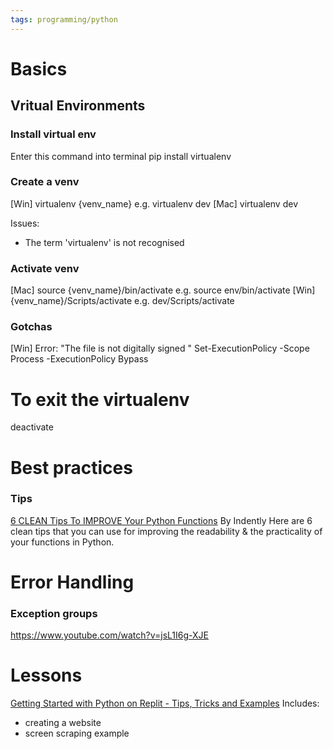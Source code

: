 ```yaml
---
tags: programming/python
---
```


# Basics

## Vritual Environments


### Install virtual env

Enter this command into terminal
pip install virtualenv



### Create a venv

[Win] virtualenv {venv_name}
e.g. virtualenv dev
[Mac] virtualenv dev

Issues:
- The term 'virtualenv' is not recognised

### Activate venv

[Mac] source {venv_name}/bin/activate 
e.g. source env/bin/activate
[Win] {venv_name}/Scripts/activate
e.g. dev/Scripts/activate

### Gotchas
[Win]
Error: "The file <filename> is not digitally signed "
Set-ExecutionPolicy -Scope Process -ExecutionPolicy Bypass

# To exit the virtualenv
deactivate


# Best practices

### Tips

[6 CLEAN Tips To IMPROVE Your Python Functions](https://www.youtube.com/watch?v=qvSjZ6AKfXQ)
By Indently
Here are 6 clean tips that you can use for improving the readability & the practicality of your functions in Python.




# Error Handling

### Exception groups

https://www.youtube.com/watch?v=jsL1I6g-XJE


# Lessons


[Getting Started with Python on Replit - Tips, Tricks and Examples](https://www.youtube.com/watch?v=VGiCFnyTRRk&t=11s)
Includes:
- creating a website
- screen scraping example
